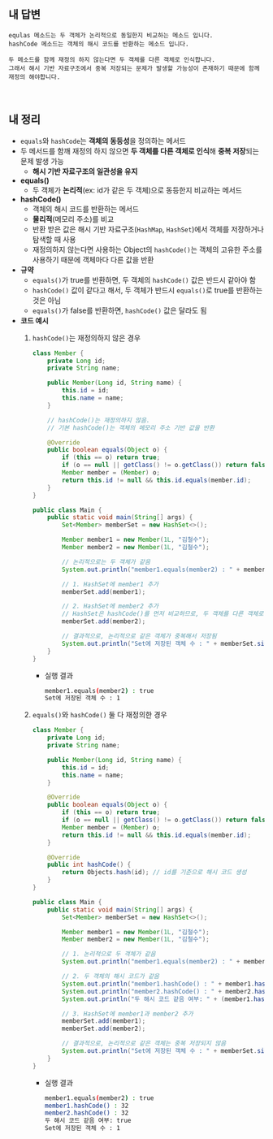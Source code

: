## 내 답변
```
equlas 메소드는 두 객체가 논리적으로 동일한지 비교하는 메소드 입니다.
hashCode 메소드는 객체의 해시 코드를 반환하는 메소드 입니다.

두 메소드를 함께 재정의 하지 않는다면 두 객체를 다른 객체로 인식합니다.
그래서 해시 기반 자료구조에서 중복 저장되는 문제가 발생할 가능성이 존재하기 때문에 함께 재정의 해야합니다.
```
<br>

## 내 정리
- `equals`와 `hashCode`는 **객체의 동등성**을 정의하는 메서드
- 두 메서드를 함깨 재정의 하지 않으면 **두 객체를 다른 객체로 인식**해 **중복 저장**되는 문제 발생 가능
    - **해시 기반 자료구조의 일관성을 유지**
- **equals()**
    - 두 객체가 **논리적**(ex: id가 같은 두 객체)으로 동등한지 비교하는 메서드
- **hashCode()**
    - 객체의 해시 코드를 반환하는 메서드
    - **물리적**(메모리 주소)를 비교
    - 반환 받은 값은 해시 기반 자료구조(`HashMap`, `HashSet`)에서 객체를 저장하거나 탐색할 때 사용
    - 재정의하지 않는다면 사용하는 Object의 `hashCode()`는 객체의 고유한 주소를 사용하기 때문에 객체마다 다른 값을 반환
- **규약**
    - `equals()`가 true를 반환하면, 두 객체의 `hashCode()` 값은 반드시 같아야 함
    - `hashCode()` 값이 같다고 해서, 두 객체가 반드시 `equals()`로 true를 반환하는 것은 아님
    - `equals()`가 false를 반환하면, `hashCode()` 값은 달라도 됨
- **코드 예시**
    1. `hashCode()`는 재정의하지 않은 경우
        
        ```java
        class Member {
            private Long id;
            private String name;
        
            public Member(Long id, String name) {
                this.id = id;
                this.name = name;
            }
        
            // hashCode()는 재정의하지 않음.
            // 기본 hashCode()는 객체의 메모리 주소 기반 값을 반환
        
            @Override
            public boolean equals(Object o) {
                if (this == o) return true;
                if (o == null || getClass() != o.getClass()) return false;
                Member member = (Member) o;
                return this.id != null && this.id.equals(member.id);
            }
        }
        
        public class Main {
            public static void main(String[] args) {
                Set<Member> memberSet = new HashSet<>();
        
                Member member1 = new Member(1L, "김철수");
                Member member2 = new Member(1L, "김철수");
        
                // 논리적으로는 두 객체가 같음
                System.out.println("member1.equals(member2) : " + member1.equals(member2)); // true
        
                // 1. HashSet에 member1 추가
                memberSet.add(member1);
        
                // 2. HashSet에 member2 추가
                // HashSet은 hashCode()를 먼저 비교하므로, 두 객체를 다른 객체로 인식
                memberSet.add(member2);
        
                // 결과적으로, 논리적으로 같은 객체가 중복해서 저장됨
                System.out.println("Set에 저장된 객체 수 : " + memberSet.size()); // 2
            }
        }
        ```
        
        - 실행 결과
            
            ```bash
            member1.equals(member2) : true
            Set에 저장된 객체 수 : 1
            ```
            
    2. `equals()`와 `hashCode()` 둘 다 재정의한 경우
        
        ```java
        class Member {
            private Long id;
            private String name;
        
            public Member(Long id, String name) {
                this.id = id;
                this.name = name;
            }
        
            @Override
            public boolean equals(Object o) {
                if (this == o) return true;
                if (o == null || getClass() != o.getClass()) return false;
                Member member = (Member) o;
                return this.id != null && this.id.equals(member.id);
            }
        
            @Override
            public int hashCode() {
                return Objects.hash(id); // id를 기준으로 해시 코드 생성
            }
        }
        
        public class Main {
            public static void main(String[] args) {
                Set<Member> memberSet = new HashSet<>();
        
                Member member1 = new Member(1L, "김철수");
                Member member2 = new Member(1L, "김철수");
        
                // 1. 논리적으로 두 객체가 같음
                System.out.println("member1.equals(member2) : " + member1.equals(member2));
        
                // 2. 두 객체의 해시 코드가 같음
                System.out.println("member1.hashCode() : " + member1.hashCode());
                System.out.println("member2.hashCode() : " + member2.hashCode());
                System.out.println("두 해시 코드 같음 여부: " + (member1.hashCode() == member2.hashCode()));
        
                // 3. HashSet에 member1과 member2 추가
                memberSet.add(member1);
                memberSet.add(member2);
        
                // 결과적으로, 논리적으로 같은 객체는 중복 저장되지 않음
                System.out.println("Set에 저장된 객체 수 : " + memberSet.size());
            }
        }
        ```
        
        - 실행 결과
            
            ```bash
            member1.equals(member2) : true
            member1.hashCode() : 32
            member2.hashCode() : 32
            두 해시 코드 같음 여부: true
            Set에 저장된 객체 수 : 1
            ```
